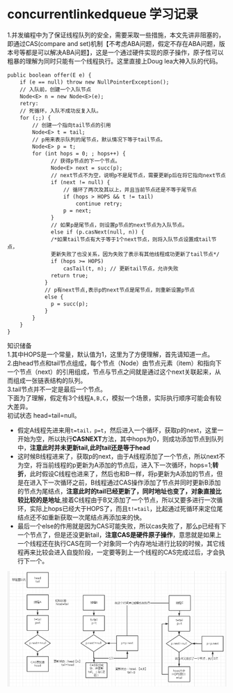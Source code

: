 # concurrentlinkedqueue 学习记录  
1.并发编程中为了保证线程队列的安全，需要采取一些措施，本文先讲非阻塞的，即通过CAS(compare and set)机制【不考虑ABA问题，假定不存在ABA问题，版本号等都是可以解决ABA问题】，这是一个通过硬件实现的原子操作，原子性可以粗暴的理解为同时只能有一个线程执行。这里直接上Doug lea大神入队的代码。
```
public boolean offer(E e) {
    if (e == null) throw new NullPointerException();
    // 入队前，创建一个入队节点
    Node<E> n = new Node<E>(e);
    retry:
    // 死循环，入队不成功反复入队。
    for (;;) {
        // 创建一个指向tail节点的引用
        Node<E> t = tail;
        // p用来表示队列的尾节点，默认情况下等于tail节点。
        Node<E> p = t;
        for (int hops = 0; ; hops++) {
              // 获得p节点的下一个节点。
              Node<E> next = succ(p);
              // next节点不为空，说明p不是尾节点，需要更新p后在将它指向next节点
              if (next != null) {
                  // 循环了两次及其以上，并且当前节点还是不等于尾节点
                  if (hops > HOPS && t != tail)
                      continue retry;
                  p = next;
              }
              // 如果p是尾节点，则设置p节点的next节点为入队节点。
              else if (p.casNext(null, n)) {
              /*如果tail节点有大于等于1个next节点，则将入队节点设置成tail节点，
              更新失败了也没关系，因为失败了表示有其他线程成功更新了tail节点*/
              if (hops >= HOPS)
                  casTail(t, n); // 更新tail节点，允许失败
              return true;
            }
            // p有next节点,表示p的next节点是尾节点，则重新设置p节点
            else {
              p = succ(p);
            }
        }
    }
}
```  
知识储备  
1.其中HOPS是一个常量，默认值为1，这里为了方便理解，首先请知道一点。  
2.由head节点和tail节点组成，每个节点（Node）由节点元素（item）和指向下一个节点（next）的引用组成，节点与节点之间就是通过这个next关联起来，从而组成一张链表结构的队列。  
3.tail节点并不一定是最后一个节点。  
下面为了理解，假定有3个线程`A,B,C`，模拟一个场景，实际执行顺序可能会有较大差异。  
初试状态 head=tail=null。  
- 假定A线程先进来用`t=tail，p=t`，然后进入一个循环，获取p的next，这里一开始为空，所以执行**CASNEXT**方法，其中hops为0，则成功添加节点到队列中，**注意此时并未更新tail,此时tail还是等于head**  
- 这时候B线程进来了，获取p的next，由于A线程添加了一个节点，所以next不为空，将当前线程的p更新为A添加的节点后，进入下一次循环，hops=1;**转折**，此时假设C线程也进来了，然后也和B一样，将p更新为A添加的节点，但是在进入下一次循环之前，B线程通过CAS操作添加了节点并同时更新B添加的节点为尾结点，**注意此时的tail已经更新了，同时地址也变了，对象直接比较比较的是地址**,接着C线程由于B又添加了一个节点，所以又要多进行一次循环，实际上hops已经大于HOPS了，而且`t!=tail`，比起通过死循环来定位尾结点还不如重新获取一次尾结点再添加来的快。  
- 最后一个else的作用就是因为CAS可能失败，所以cas失败了，那么p已经有下一个节点了，但是还没更新tail，**注意CAS是硬件原子操作**，意思就是如果上一个线程还在执行CAS在同一个对象同一个内存地址进行比较的时候，其它线程再来比较会进入自旋阶段，一定要等到上一个线程的CAS完成过后，才会执行下一个。

![示例](https://github.com/781303842/Mainstudy/blob/master/ALLIMG/ABC.png)
